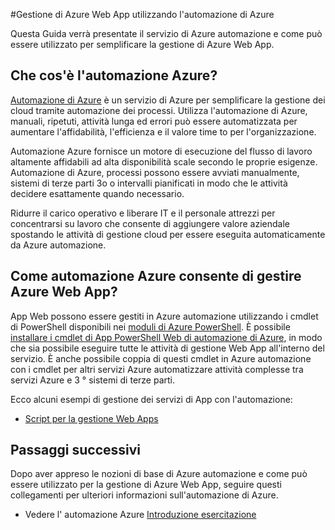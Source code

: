 <properties
    pageTitle="Gestire Azure Web App usando l'automazione Azure | Microsoft Azure"
    description="Informazioni sull'utilizzo del servizio di automazione di Azure per gestire Azure Web App."
    services="app-service\web, automation"
    documentationCenter=""
    authors="mgoedtel"
    manager="jwhit"
    editor=""/>

<tags
    ms.service="app-service-web"
    ms.workload="web"
    ms.tgt_pltfrm="na"
    ms.devlang="na"
    ms.topic="article"
    ms.date="07/29/2016"
    ms.author="magoedte;csand"/>

#<a name="managing-azure-web-app-using-azure-automation"></a>Gestione di Azure Web App utilizzando l'automazione di Azure

Questa Guida verrà presentate il servizio di Azure automazione e come può essere utilizzato per semplificare la gestione di Azure Web App.

## <a name="what-is-azure-automation"></a>Che cos'è l'automazione Azure?

[Automazione di Azure](../automation/automation-intro.md) è un servizio di Azure per semplificare la gestione dei cloud tramite automazione dei processi. Utilizza l'automazione di Azure, manuali, ripetuti, attività lunga ed errori può essere automatizzata per aumentare l'affidabilità, l'efficienza e il valore time to per l'organizzazione.

Automazione Azure fornisce un motore di esecuzione del flusso di lavoro altamente affidabili ad alta disponibilità scale secondo le proprie esigenze. Automazione di Azure, processi possono essere avviati manualmente, sistemi di terze parti 3o o intervalli pianificati in modo che le attività decidere esattamente quando necessario.

Ridurre il carico operativo e liberare IT e il personale attrezzi per concentrarsi su lavoro che consente di aggiungere valore aziendale spostando le attività di gestione cloud per essere eseguita automaticamente da Azure automazione.


## <a name="how-can-azure-automation-help-manage-azure-web-app"></a>Come automazione Azure consente di gestire Azure Web App?

App Web possono essere gestiti in Azure automazione utilizzando i cmdlet di PowerShell disponibili nei [moduli di Azure PowerShell](../powershell-install-configure.md). È possibile [installare i cmdlet di App PowerShell Web di automazione di Azure](https://azure.microsoft.com/blog/announcing-azure-resource-manager-support-azure-automation-runbooks/), in modo che sia possibile eseguire tutte le attività di gestione Web App all'interno del servizio. È anche possibile coppia di questi cmdlet in Azure automazione con i cmdlet per altri servizi Azure automatizzare attività complesse tra servizi Azure e 3 ° sistemi di terze parti.

Ecco alcuni esempi di gestione dei servizi di App con l'automazione:

* [Script per la gestione Web Apps](https://azure.microsoft.com/documentation/scripts/)

## <a name="next-steps"></a>Passaggi successivi

Dopo aver appreso le nozioni di base di Azure automazione e come può essere utilizzato per la gestione di Azure Web App, seguire questi collegamenti per ulteriori informazioni sull'automazione di Azure.

* Vedere l' automazione Azure [Introduzione esercitazione](../automation/automation-first-runbook-graphical.md)
